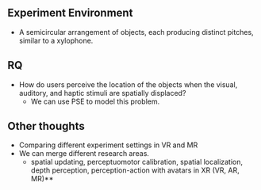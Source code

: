 ## Experiment Environment
- A semicircular arrangement of objects, each producing distinct pitches, similar to a xylophone.
## RQ
- How do users perceive the location of the objects when the visual, auditory, and haptic stimuli are spatially displaced?
	- We can use PSE to model this problem.
## Other thoughts
- Comparing different experiment settings in VR and MR
- We can merge different research areas.
	- spatial updating, perceptuomotor calibration, spatial localization, depth perception, perception-action with avatars in XR (VR, AR, MR)**